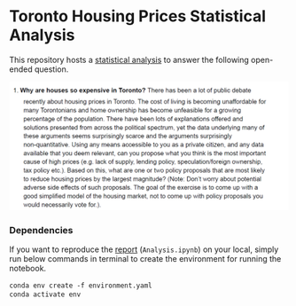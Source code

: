 # Toronto Housing Prices Statistical Analysis

This repository hosts a [statistical analysis](https://github.com/arashshams/Toronto_Housing_Prices/blob/master/Analysis.ipynb) to answer the following open-ended question.

![Question](./images/Q.png)

### Dependencies

If you want to reproduce the [report](https://github.com/arashshams/Toronto_Housing_Prices/blob/master/Analysis.ipynb) (`Analysis.ipynb`) on your local, simply run below commands in terminal to create the environment for running the notebook.

```
conda env create -f environment.yaml
conda activate env
```
